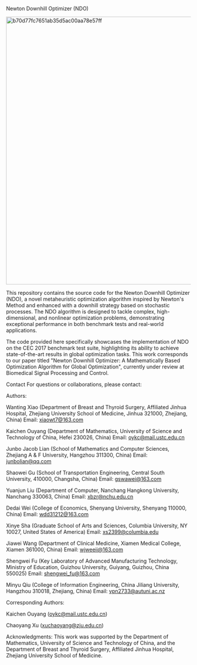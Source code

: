 Newton Downhill Optimizer (NDO)

<img width="815" height="728" alt="b70d77fc7651ab35d5ac00aa78e57ff" src="https://github.com/user-attachments/assets/82306328-a41c-46bc-9767-f173c3e21f7e" />


This repository contains the source code for the Newton Downhill Optimizer (NDO), a novel metaheuristic optimization algorithm inspired by Newton's Method and enhanced with a downhill strategy based on stochastic processes. The NDO algorithm is designed to tackle complex, high-dimensional, and nonlinear optimization problems, demonstrating exceptional performance in both benchmark tests and real-world applications.

The code provided here specifically showcases the implementation of NDO on the CEC 2017 benchmark test suite, highlighting its ability to achieve state-of-the-art results in global optimization tasks. This work corresponds to our paper titled "Newton Downhill Optimizer: A Mathematically Based Optimization Algorithm for Global Optimization", currently under review at Biomedical Signal Processing and Control.

Contact
For questions or collaborations, please contact:

Authors:

Wanting Xiao (Department of Breast and Thyroid Surgery, Affiliated Jinhua Hospital, Zhejiang University School of Medicine, Jinhua 321000, Zhejiang, China)
Email: xiaowt7@163.com

Kaichen Ouyang (Department of Mathematics, University of Science and Technology of China, Hefei 230026, China)
Email: oykc@mail.ustc.edu.cn

Junbo Jacob Lian (School of Mathematics and Computer Sciences, Zhejiang A & F University, Hangzhou 311300, China)
Email: junbolian@qq.com

Shaowei Gu (School of Transportation Engineering, Central South University, 410000, Changsha, China)
Email: gswawei@163.com

Yuanjun Liu (Department of Computer, Nanchang Hangkong University, Nanchang 330063, China)
Email: xbzr@nchu.edu.cn

Dedai Wei (College of Economics, Shenyang University, Shenyang 110000, China)
Email: wdd31212@163.com

Xinye Sha (Graduate School of Arts and Sciences, Columbia University, NY 10027, United States of America)
Email: xs2399@columbia.edu

Jiawei Wang (Department of Clinical Medicine, Xiamen Medical College, Xiamen 361000, China)
Email: wjweeii@163.com

Shengwei Fu (Key Laboratory of Advanced Manufacturing Technology, Ministry of Education, Guizhou University, Guiyang, Guizhou, China 550025)
Email: shengwei_fu@163.com

Minyu Qiu (College of Information Engineering, China Jiliang University, Hangzhou 310018, Zhejiang, China)
Email: vpn2733@autuni.ac.nz

Corresponding Authors:

Kaichen Ouyang (oykc@mail.ustc.edu.cn)

Chaoyang Xu (xuchaoyang@zju.edu.cn)

Acknowledgments: This work was supported by the Department of Mathematics, University of Science and Technology of China, and the Department of Breast and Thyroid Surgery, Affiliated Jinhua Hospital, Zhejiang University School of Medicine.
